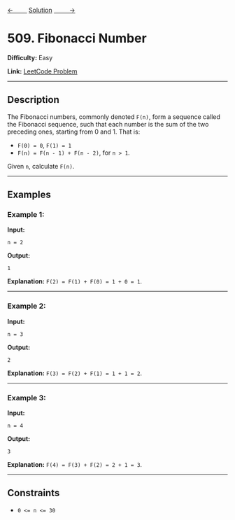 [<-&nbsp;&nbsp;&nbsp;&nbsp;&nbsp;&nbsp;&nbsp;&nbsp;](../172.%20Factorial%20Trailing%20Zeroes/statement.md)
[Solution](509.%20Fibonacci%20Number/solution.js)
[&nbsp;&nbsp;&nbsp;&nbsp;&nbsp;&nbsp;&nbsp;&nbsp; ->](../704.%20Binary%20Search/statement.md)

# 509. Fibonacci Number

**Difficulty:** Easy

**Link:** [LeetCode Problem](https://leetcode.com/problems/fibonacci-number/)

---

## Description

The Fibonacci numbers, commonly denoted `F(n)`, form a sequence called the Fibonacci sequence, such that each number is the sum of the two preceding ones, starting from 0 and 1. That is:

- `F(0) = 0`, `F(1) = 1`
- `F(n) = F(n - 1) + F(n - 2)`, for `n > 1`.

Given `n`, calculate `F(n)`.

---

## Examples

### Example 1:

**Input:**

```plaintext
n = 2
```

**Output:**

```plaintext
1
```

**Explanation:**
`F(2) = F(1) + F(0) = 1 + 0 = 1`.

---

### Example 2:

**Input:**

```plaintext
n = 3
```

**Output:**

```plaintext
2
```

**Explanation:**
`F(3) = F(2) + F(1) = 1 + 1 = 2`.

---

### Example 3:

**Input:**

```plaintext
n = 4
```

**Output:**

```plaintext
3
```

**Explanation:**
`F(4) = F(3) + F(2) = 2 + 1 = 3`.

---

## Constraints

- `0 <= n <= 30`
